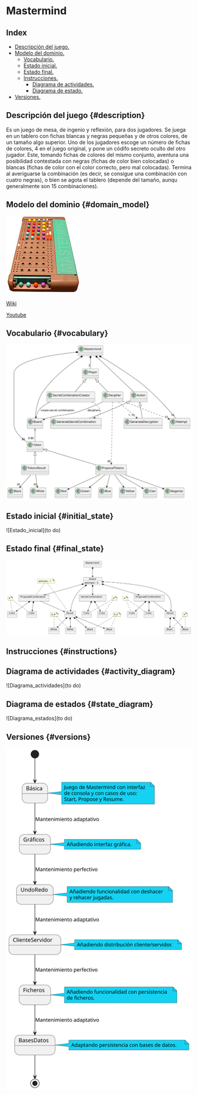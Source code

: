 # Mastermind

## Index

* [Descripción del juego.](#description)
* [Modelo del dominio.](#domain_model)
  * [Vocabulario.](#vocabulary)
  * [Estado inicial.](#initial_state)
  * [Estado final.](#final_state)
  * [Instrucciones.](#instructions)
    * [Diagrama de actividades.](#activity_diagram)
    * [Diagrama de estado.](#state_diagram)
* [Versiones.](#versions)

## Descripción del juego {#description}

Es un juego de mesa, de ingenio y reflexión, para dos jugadores.
Se juega en un tablero con fichas blancas y negras pequeñas y de otros colores, de un tamaño algo superior. Uno de los jugadores escoge un número de fichas de colores, 4 en el juego original, y pone un códifo secreto oculto del otro jugador. Este, tomando fichas de colores del mismo conjunto, aventura una posibilidad contestada con negras (fichas de color bien colocadas) o blancas (fichas de color con el color correcto, pero mal colocadas).
Termina al averiguarse la combinación (es decir, se consigue una combinación con cuatro negras), o bien se agota el tablero (depende del tamaño, aunqu generalmente son 15 combinaciones).

## Modelo del dominio {#domain_model}

![Mastermind](/docs/images/mastermind.jpg)

[Wiki](https://es.wikipedia.org/wiki/Mastermind)

[Youtube](https://www.youtube.com/watch?v=2-hTeg2M6GQ)

## Vocabulario {#vocabulary}

![Vocabulario](/docs/diagrams/out/mastermind_domain_model/mastermind_domain_model.svg)

## Estado inicial {#initial_state}

![Estado_inicial](to do)

## Estado final {#final_state}

![Estado_final](/docs/diagrams/out/mastermind_domain_model/final_state.svg)

## Instrucciones {#instructions}

## Diagrama de actividades {#activity_diagram}

![Diagrama_actividades](to do)

## Diagrama de estados {#state_diagram}

![Diagrama_estados](to do)

## Versiones {#versions}

![Versiones](/docs/diagrams/out/versiones.svg)
